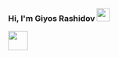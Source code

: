 ### Hi, I'm  Giyos Rashidov <img src="https://media.giphy.com/media/hvRJCLFzcasrR4ia7z/giphy.gif" width="27px">

<img src="https://images.lifestyleasia.com/wp-content/uploads/sites/7/2021/07/28140458/alexander-shatov-71Qk8ODIBko-unsplash.jpg" width="40px">
